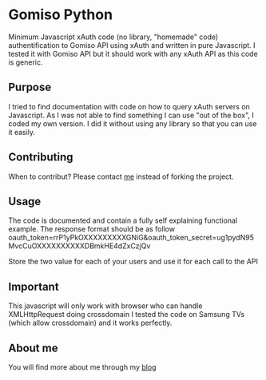 Gomiso Python
=============

Minimum Javascript xAuth code (no library, "homemade" code) authentification to Gomiso API using xAuth
and written in pure Javascript.
I tested it with Gomiso API but it should work with any xAuth API as this code is generic.

Purpose
-------
I tried to find documentation with code on how to query xAuth servers on Javascript.
As I was not able to find something I can use "out of the box", I coded my own version.
I did it without using any library so that you can use it easily.

Contributing
------------
When to contribut? Please contact [me](https://github.com/metabaron) instead of forking the project.

Usage
-----
The code is documented and contain a fully self explaining functional example.
The response format should be as follow
oauth_token=rrP1yPkOXXXXXXXXXGNiG&oauth_token_secret=ug1pydN95MvcCuOXXXXXXXXXXDBmkHE4dZxCzjQv

Store the two value for each of your users and use it for each call to the API

Important
---------
This javascript will only work with browser who can handle XMLHttpRequest doing crossdomain
I tested the code on Samsung TVs (which allow crossdomain) and it works perfectly.

About me
-------------
You will find more about me through my [blog](http://blog.metabaron.net)